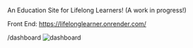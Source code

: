 An Education Site for Lifelong Learners!
(A work in progress!)

Front End:
https://lifelonglearner.onrender.com/

/dashboard
![dashboard](https://github.com/AuroraHusong/lifelong-learner/assets/90487267/8572fe55-63ba-412b-9762-2e8d5b4fc1cb)
